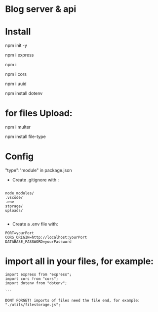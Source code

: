 # Blog server & api

# Install

npm init -y

npm i express

npm i

npm i cors

npm i uuid

npm install dotenv

# for files Upload:

npm i multer

npm install file-type

# Config

"type":"module" in package.json

- Create .gitignore with :

```

node_modules/
.vscode/
.env
storage/
uploads/


```

- Create a .env file with:

```
PORT=yourPort
CORS_ORIGIN=http://localhost:yourPort
DATABASE_PASSWORD=yourPassword

```

# import all in your files, for example:

````
import express from "express";
import cors from "cors";
import dotenv from "dotenv";

```

DONT FORGET! imports of files need the file end, for example: "./utils/filestorage.js";
````

